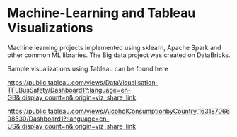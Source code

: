 # Machine-Learning and Tableau Visualizations

Machine learning projects implemented using sklearn, Apache Spark and other common ML libraries. 
The Big data project was created on DataBricks.

Sample visualizations using Tableau can be found here

https://public.tableau.com/views/DataVisualisation-TFLBusSafety/Dashboard1?:language=en-GB&:display_count=n&:origin=viz_share_link

https://public.tableau.com/views/AlcoholConsumptionbyCountry_16318706698530/Dashboard1?:language=en-US&:display_count=n&:origin=viz_share_link

